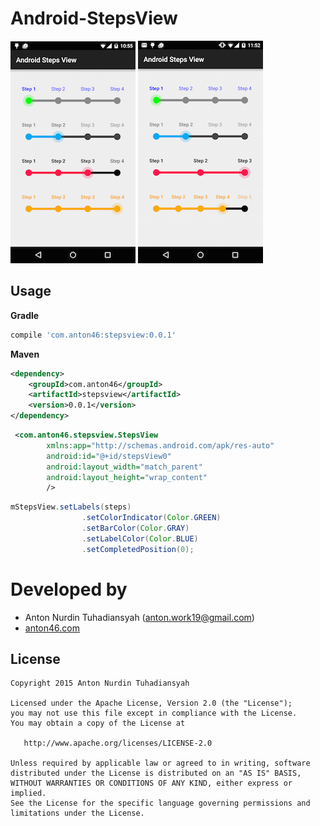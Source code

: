 # Android-StepsView

![Example image](./image1.png) ![Example image](./image2.png)

## Usage

**Gradle**
```gradle
compile 'com.anton46:stepsview:0.0.1'
````
**Maven**
```xml
<dependency>
    <groupId>com.anton46</groupId>
    <artifactId>stepsview</artifactId>
    <version>0.0.1</version>
</dependency>
```

```xml
 <com.anton46.stepsview.StepsView
        xmlns:app="http://schemas.android.com/apk/res-auto"
        android:id="@+id/stepsView0"
        android:layout_width="match_parent"
        android:layout_height="wrap_content"
        />
```        

```java
mStepsView.setLabels(steps)
                .setColorIndicator(Color.GREEN)
                .setBarColor(Color.GRAY)
                .setLabelColor(Color.BLUE)
                .setCompletedPosition(0);
```
       

Developed by
========================
* Anton Nurdin Tuhadiansyah (anton.work19@gmail.com)
* [anton46.com][1]

[1]: http://anton46.com

License
-----------

```
Copyright 2015 Anton Nurdin Tuhadiansyah

Licensed under the Apache License, Version 2.0 (the "License");
you may not use this file except in compliance with the License.
You may obtain a copy of the License at

   http://www.apache.org/licenses/LICENSE-2.0

Unless required by applicable law or agreed to in writing, software
distributed under the License is distributed on an "AS IS" BASIS,
WITHOUT WARRANTIES OR CONDITIONS OF ANY KIND, either express or implied.
See the License for the specific language governing permissions and
limitations under the License.
```
